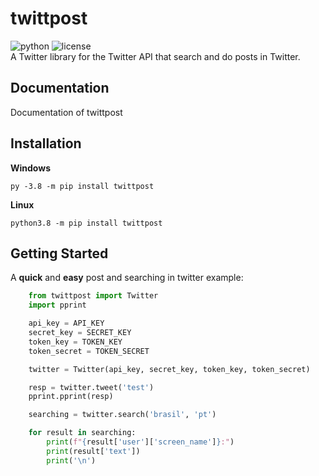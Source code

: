 # twittpost
![python](https://img.shields.io/badge/Python-3.7%20%7C%203.8-blue.svg) ![license](https://img.shields.io/github/license/vLeeH/twitterpost.svg) <br>
A Twitter library for the Twitter API that search and do posts in Twitter.

## Documentation
<a>Documentation</a> of twittpost

## Installation
**Windows**
```
py -3.8 -m pip install twittpost
```

**Linux**
```
python3.8 -m pip install twittpost
```

## Getting Started
A **quick** and **easy** post and searching in twitter example:
```python
    from twittpost import Twitter
    import pprint

    api_key = API_KEY
    secret_key = SECRET_KEY
    token_key = TOKEN_KEY
    token_secret = TOKEN_SECRET

    twitter = Twitter(api_key, secret_key, token_key, token_secret)

    resp = twitter.tweet('test')
    pprint.pprint(resp)

    searching = twitter.search('brasil', 'pt')

    for result in searching:
        print(f"{result['user']['screen_name']}:")
        print(result['text'])
        print('\n')
```
